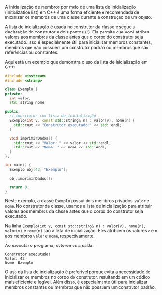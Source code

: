 A inicialização de membros por meio de uma lista de inicialização (initialization list) em C++ é uma forma eficiente e recomendada de inicializar os membros de uma classe durante a construção de um objeto.

A lista de inicialização é usada no construtor da classe e segue a declaração do construtor e dois pontos (`:`). Ela permite que você atribua valores aos membros da classe antes que o corpo do construtor seja executado. Isso é especialmente útil para inicializar membros constantes, membros que não possuem um construtor padrão ou membros que são referências ou constantes.

Aqui está um exemplo que demonstra o uso da lista de inicialização em C++:

```cpp
#include <iostream>
#include <string>

class Exemplo {
private:
  int valor;
  std::string nome;

public:
  // Construtor com lista de inicialização
  Exemplo(int v, const std::string& n) : valor(v), nome(n) {
    std::cout << "Construtor executado!" << std::endl;
  }

  void imprimirDados() {
    std::cout << "Valor: " << valor << std::endl;
    std::cout << "Nome: " << nome << std::endl;
  }
};

int main() {
  Exemplo obj(42, "Exemplo");

  obj.imprimirDados();

  return 0;
}
```

Neste exemplo, a classe `Exemplo` possui dois membros privados: `valor` e `nome`. No construtor da classe, usamos a lista de inicialização para atribuir valores aos membros da classe antes que o corpo do construtor seja executado.

Na linha `Exemplo(int v, const std::string& n) : valor(v), nome(n)`, `valor(v)` e `nome(n)` são a lista de inicialização. Eles atribuem os valores `v` e `n` aos membros `valor` e `nome`, respectivamente.

Ao executar o programa, obteremos a saída:

```
Construtor executado!
Valor: 42
Nome: Exemplo
```

O uso da lista de inicialização é preferível porque evita a necessidade de inicializar os membros no corpo do construtor, resultando em um código mais eficiente e legível. Além disso, é especialmente útil para inicializar membros constantes ou membros que não possuem um construtor padrão.